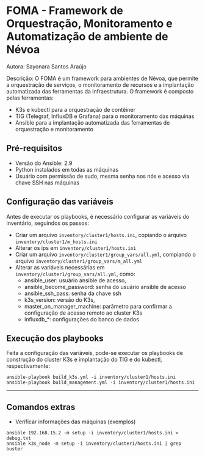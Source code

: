# FOMA - Framework de Orquestração, Monitoramento e Automatização de ambiente de Névoa
Autora: Sayonara Santos Araújo

Descrição: O FOMA é um framework para ambientes de Névoa, que permite a orquestração de serviços, o monitoramento de recursos e a implantação automatizada das ferramentas da infraestrutura. O framework é composto pelas ferramentas:
- K3s e kubectl para a orquestração de contêiner
- TIG (Telegraf, InfluxDB e Grafana) para o monitoramento das máquinas
- Ansible para a implantação automatizada das ferramentas de orquestração e monitoramento

## Pré-requisitos
- Versão do Ansible: 2.9
- Python instalados em todas as máquinas
- Usuário com permissão de sudo, mesma senha nos nós e acesso via chave SSH nas máquinas

## Configuração das variáveis
Antes de executar os playbooks, é necessário configurar as variáveis do inventário, seguindos os passos:
- Criar um arquivo `inventory/cluster1/hosts.ini`, copiando o arquivo `inventory/cluster1/m_hosts.ini`
- Alterar os ips em `inventory/cluster1/hosts.ini`
- Criar um arquivo `inventory/cluster1/group_vars/all.yml`, compiando o arquivo `inventory/cluster1/group_vars/m_all.yml`
- Alterar as variáveis necessárias em `inventory/cluster1/group_vars/all.yml`, como:
    - ansible_user: usuário ansible de acesso,
    - ansible_become_password: senha do usuário ansible de acesso
    - ansible_ssh_pass: senha da chave ssh
    - k3s_version: versão do K3s,
    - master_on_manager_machine: parâmetro para confirmar a configuração de acesso remoto ao cluster K3s
    - influxdb_*: configurações do banco de dados

## Execução dos playbooks
Feita a configuração das variáveis, pode-se executar os playbooks de construção do cluster K3s e implantação do TIG e do kubectl, respectivamente:
```
ansible-playbook build_k3s.yml -i inventory/cluster1/hosts.ini
ansible-playbook build_management.yml -i inventory/cluster1/hosts.ini
```




---

## Comandos extras

- Verificar informações das máquinas (exemplos)
```
ansible 192.168.15.2 -m setup -i inventory/cluster1/hosts.ini > debug.txt
ansible k3s_node -m setup -i inventory/cluster1/hosts.ini | grep buster
```
